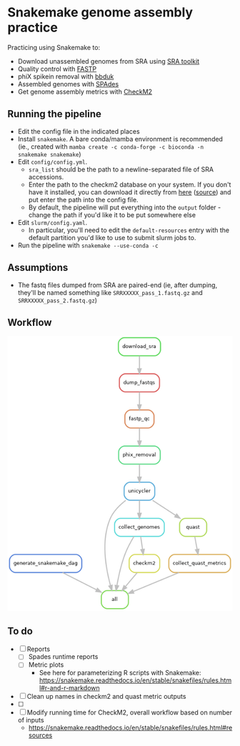 # Snakemake genome assembly practice

Practicing using Snakemake to:
* Download unassembled genomes from SRA using [SRA toolkit](https://github.com/ncbi/sra-tools/wiki)
* Quality control with [FASTP](https://github.com/OpenGene/fastp)
* phiX spikein removal with [bbduk](https://jgi.doe.gov/data-and-tools/software-tools/bbtools/bb-tools-user-guide/bbduk-guide/)
* Assembled genomes with [SPAdes](https://github.com/ablab/spades#sec3.1)
* Get genome assembly metrics with [CheckM2](https://github.com/chklovski/CheckM2)

## Running the pipeline

* Edit the config file in the indicated places
* Install `snakemake`. A bare conda/mamba environment is recommended (ie., created with `mamba create -c conda-forge -c bioconda -n snakemake snakemake`)
* Edit `config/config.yml`. 
    * `sra_list` should be the path to a newline-separated file of SRA accessions.
    * Enter the path to the checkm2 database on your system. If you don't have it installed, you can download it directly from [here](https://zenodo.org/api/files/fd3bc532-cd84-4907-b078-2e05a1e46803/checkm2_database.tar.gz) ([source](https://github.com/chklovski/CheckM2/issues/74)) and put enter the path into the config file.
    * By default, the pipeline will put everything into the `output` folder - change the path if you'd like it to be put somewhere else
* Edit `slurm/config.yaml`.
    * In particular, you'll need to edit the `default-resources` entry with the default partition you'd like to use to submit slurm jobs to.
* Run the pipeline with `snakemake --use-conda -c`

## Assumptions

* The fastq files dumped from SRA are paired-end (ie, after dumping, they'll be named something like `SRRXXXXX_pass_1.fastq.gz` and `SRRXXXXX_pass_2.fastq.gz`)

## Workflow

![](snakemake_dag.png)

## To do

- [ ] Reports
    - [ ] Spades runtime reports
    - [ ] Metric plots
        - See here for parameterizing R scripts with Snakemake: https://snakemake.readthedocs.io/en/stable/snakefiles/rules.html#r-and-r-markdown
- [ ] Clean up names in checkm2 and quast metric outputs
- [ ] 
- [ ] Modify running time for CheckM2, overall workflow based on number of inputs
    - https://snakemake.readthedocs.io/en/stable/snakefiles/rules.html#resources
